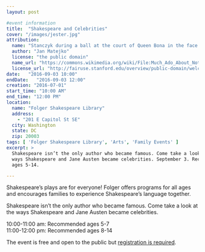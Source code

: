 ```yaml
---
layout: post

#event information
title:  "Shakespeare and Celebrities"
cover: "/images/jester.jpg"
attribution:
  name: "Stanczyk during a ball at the court of Queen Bona in the face of the loss of Smolens"
  author: "Jan Matejko"
  license: "the public domain"
  name_url: "https://commons.wikimedia.org/wiki/File:Much_Ado_About_Nothing_by_Alfred_Elmore_1846.jpg"
  license_url: "http://fairuse.stanford.edu/overview/public-domain/welcome"
date:   "2016-09-03 10:00"
endDate:   "2016-09-03 12:00"
creation: "2016-07-01"
start_time: "10:00 AM"
end_time: "12:00 PM"
location:
  name: "Folger Shakespeare Library"
  address:
    - "201 E Capitol St SE"
  city: Washington
  state: DC
  zip: 20003
tags: [ 'Folger Shakespeare Library', 'Arts', 'Family Events' ]
excerpt: >
  Shakespeare isn’t the only author who became famous. Come take a look at the
  ways Shakespeare and Jane Austen became celebrities. September 3. Recommended
  ages 5-14.

---
```


Shakespeare’s plays are for everyone! Folger offers programs for all ages and
encourages families to experience Shakespeare’s language together.

Shakespeare isn’t the only author who became famous. Come take a look at the
ways Shakespeare and Jane Austen became celebrities.

10:00-11:00 am: Recommended ages 5-7  
11:00-12:00 pm: Recommended ages 8-14

The event is free and open to the public but
[registration is required](http://www.folger.edu/family-programs).
